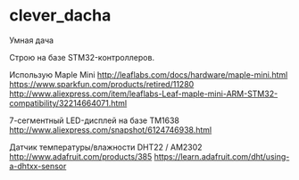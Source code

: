 # clever_dacha
Умная дача

Строю на базе STM32-контроллеров.

Использую Maple Mini
http://leaflabs.com/docs/hardware/maple-mini.html
https://www.sparkfun.com/products/retired/11280
http://www.aliexpress.com/item/leaflabs-Leaf-maple-mini-ARM-STM32-compatibility/32214664071.html

7-сегментный LED-дисплей на базе TM1638 
http://www.aliexpress.com/snapshot/6124746938.html

Датчик температуры/влажности DHT22 / AM2302
http://www.adafruit.com/products/385
https://learn.adafruit.com/dht/using-a-dhtxx-sensor

